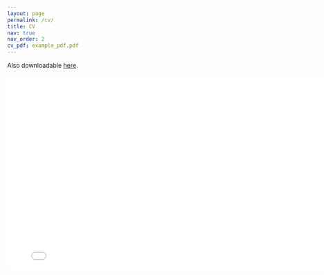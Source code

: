 ```yaml
---
layout: page
permalink: /cv/
title: CV
nav: true
nav_order: 2
cv_pdf: example_pdf.pdf
---
```


Also downloadable <a href="/assets/pdf/cv_ray_website.pdf">here</a>.

<div style="--aspect-ratio: 16/9;">
  <iframe
    src="/assets/pdf/cv_ray_website.pdf"
    width="800"
    height="450"
    frameborder="0"
  >
  </iframe>
</div>
